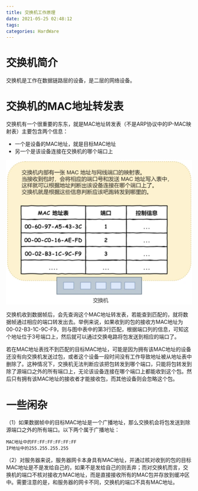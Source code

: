 ```yaml
---
title: 交换机工作原理
date: 2021-05-25 02:48:12
tags:
categories: HardWare
---
```


# 交换机简介

交换机是工作在数据链路层的设备，是二层的网络设备。

# 交换机的MAC地址转发表

交换机有一个很重要的东东，就是MAC地址转发表（不是ARP协议中的IP-MAC映射表）主要包含两个信息：

- 一个是设备的MAC地址，就是目标MAC地址
- 另一个是该设备连接在交换机的哪个端口上

![](/images/hardware_switch_1_1.png)

交换机收到数据帧后，会先查询这个MAC地址转发表，若能查到匹配的，就将数据帧通过相应的端口转发出去。举例来说，如果收到的包的接收方MAC地址为00-02-B3-1C-9C-F9，则与图中表中的第3行匹配，根据端口列的信息，可知这个地址位于3号端口上，然后就可以通过交换电路将包发送到相应的端口了。

若在MAC地址表找不到匹配的目标MAC地址，可能是因为拥有该MAC地址的设备还没有向交换机发送过包，或者这个设备一段时间没有工作导致地址被从地址表中删除了。这种情况下，交换机无法判断应该把包转发到哪个端口，只能将包转发到除了源端口之外的所有端口上，无论该设备连接在哪个端口上都能收到这个包。然后只有拥有该MAC地址的接收者才能接收包，而其他设备则会忽略这个包。

# 一些闲杂

（1）如果数据帧中的目标MAC地址是一个广播地址，那么交换机会将包发送到除源端口之外的所有端口。以下两个属于广播地址：

    MAC地址中的FF:FF:FF:FF:FF:FF
    IP地址中的255.255.255.255

（2）对服务器来说，服务器网卡本身具有MAC地址，并通过核对收到的包的目标MAC地址是不是发给自己的，如果不是发给自己的则丢弃；而对交换机而言，交换机的端口不核对接收方MAC地址，而是直接接收所有的MAC包并存放到缓冲区中。需要注意的是，和服务器的网卡不同，交换机的端口不具有MAC地址。
